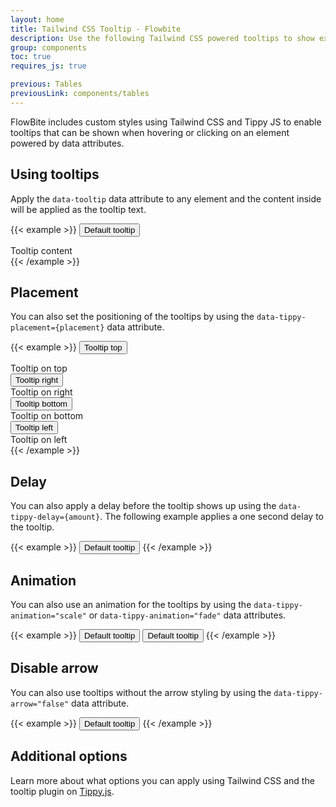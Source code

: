 ```yaml
---
layout: home
title: Tailwind CSS Tooltip - Flowbite
description: Use the following Tailwind CSS powered tooltips to show extra content when hovering or clicking on an element
group: components
toc: true
requires_js: true

previous: Tables
previousLink: components/tables
---
```


FlowBite includes custom styles using Tailwind CSS and Tippy JS to enable tooltips that can be shown when hovering or clicking on an element powered by data attributes.

## Using tooltips

Apply the `data-tooltip` data attribute to any element and the content inside will be applied as the tooltip text.

{{< example >}}
<button data-tooltip-target="tooltip-default" type="button" class="text-white bg-blue-700 hover:bg-blue-800 focus:ring-4 focus:ring-blue-300 font-medium rounded-lg text-sm px-5 py-2.5 text-center">Default tooltip</button>
<div id="tooltip-default" role="tooltip" class="tooltip absolute z-10 inline-block bg-gray-900 font-medium shadow-sm text-white py-2 px-3 text-sm rounded-lg opacity-0 invisible">
    Tooltip content
    <div class="tooltip-arrow" data-popper-arrow></div>
</div>
{{< /example >}}

## Placement

You can also set the positioning of the tooltips by using the `data-tippy-placement={placement}` data attribute.

{{< example >}}
<button data-tooltip-target="tooltip-top" data-tooltip-placement="top" type="button" class="text-white bg-blue-700 hover:bg-blue-800 focus:ring-4 focus:ring-blue-300 font-medium rounded-lg text-sm px-5 py-2.5 text-center">Tooltip top</button>
<div id="tooltip-top" role="tooltip" class="tooltip absolute z-10 inline-block bg-gray-900 font-medium shadow-sm text-white py-2 px-3 text-sm rounded-lg opacity-0 invisible">
    Tooltip on top
    <div class="tooltip-arrow" data-popper-arrow></div>
</div>
<button data-tooltip-target="tooltip-right" data-tooltip-placement="right" type="button" class="text-white bg-blue-700 hover:bg-blue-800 focus:ring-4 focus:ring-blue-300 font-medium rounded-lg text-sm px-5 py-2.5 text-center">Tooltip right</button>
<div id="tooltip-right" role="tooltip" class="tooltip absolute z-10 inline-block bg-gray-900 font-medium shadow-sm text-white py-2 px-3 text-sm rounded-lg opacity-0 invisible">
    Tooltip on right
    <div class="tooltip-arrow" data-popper-arrow></div>
</div>
<button data-tooltip-target="tooltip-bottom" data-tooltip-placement="bottom" type="button" class="text-white bg-blue-700 hover:bg-blue-800 focus:ring-4 focus:ring-blue-300 font-medium rounded-lg text-sm px-5 py-2.5 text-center">Tooltip bottom</button>
<div id="tooltip-bottom" role="tooltip" class="tooltip absolute z-10 inline-block bg-gray-900 font-medium shadow-sm text-white py-2 px-3 text-sm rounded-lg opacity-0 invisible">
    Tooltip on bottom
    <div class="tooltip-arrow" data-popper-arrow></div>
</div>
<button data-tooltip-target="tooltip-left" data-tooltip-placement="left" type="button" class="text-white bg-blue-700 hover:bg-blue-800 focus:ring-4 focus:ring-blue-300 font-medium rounded-lg text-sm px-5 py-2.5 text-center">Tooltip left</button>
<div id="tooltip-left" role="tooltip" class="tooltip absolute z-10 inline-block bg-gray-900 font-medium shadow-sm text-white py-2 px-3 text-sm rounded-lg opacity-0 invisible">
    Tooltip on left
    <div class="tooltip-arrow" data-popper-arrow></div>
</div>
{{< /example >}}

## Delay

You can also apply a delay before the tooltip shows up using the `data-tippy-delay={amount}`. The following example applies a one second delay to the tooltip.

{{< example >}}
<button data-tippy-content="Tooltip Content" data-tippy-delay="1000" type="button" class="text-white bg-blue-700 hover:bg-blue-800 focus:ring-4 focus:ring-blue-300 font-medium rounded-lg text-sm px-5 py-2.5 text-center">Default tooltip</button>
{{< /example >}}

## Animation

You can also use an animation for the tooltips by using the `data-tippy-animation="scale"` or `data-tippy-animation="fade"` data attributes.

{{< example >}}
<button data-tippy-content="Tooltip Content" data-tippy-animation="scale" type="button" class="text-white bg-blue-700 hover:bg-blue-800 focus:ring-4 focus:ring-blue-300 font-medium rounded-lg text-sm px-5 py-2.5 text-center">Default tooltip</button>
<button data-tippy-content="Tooltip Content" data-tippy-animation="fade" type="button" class="text-white bg-blue-700 hover:bg-blue-800 focus:ring-4 focus:ring-blue-300 font-medium rounded-lg text-sm px-5 py-2.5 text-center">Default tooltip</button>
{{< /example >}}

## Disable arrow

You can also use tooltips without the arrow styling by using the `data-tippy-arrow="false"` data attribute.

{{< example >}}
<button data-tippy-content="Tooltip Content" data-tippy-arrow="false" type="button" class="text-white bg-blue-700 hover:bg-blue-800 focus:ring-4 focus:ring-blue-300 font-medium rounded-lg text-sm px-5 py-2.5 text-center">Default tooltip</button>
{{< /example >}}

## Additional options

Learn more about what options you can apply using Tailwind CSS and the tooltip plugin on <a href="https://atomiks.github.io/tippyjs/v6/all-props/" target="_blank">Tippy.js</a>.